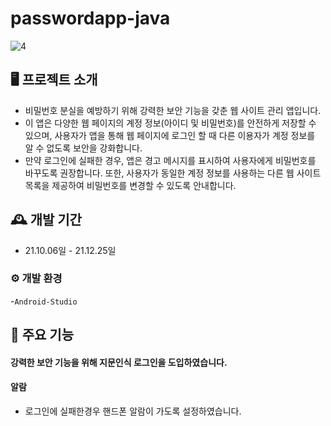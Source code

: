 # passwordapp-java
![4](https://user-images.githubusercontent.com/93701796/175298190-87f2f625-7abd-4067-9b0f-72f7ae7bcc8f.gif)

## 🖥️ 프로젝트 소개
- 비밀번호 분실을 예방하기 위해 강력한 보안 기능을 갖춘 웹 사이트 관리 앱입니다.
- 이 앱은 다양한 웹 페이지의 계정 정보(아이디 및 비밀번호)를 안전하게 저장할 수 있으며, 사용자가 앱을 통해 웹 페이지에 로그인 할 때 다른 이용자가 계정 정보를 알 수 없도록 보안을 강화합니다. 
- 만약 로그인에 실패한 경우, 앱은 경고 메시지를 표시하여 사용자에게 비밀번호를 바꾸도록 권장합니다. 또한, 사용자가 동일한 계정 정보를 사용하는 다른 웹 사이트 목록을 제공하여 비밀번호를 변경할 수 있도록 안내합니다.

## 🕰️ 개발 기간
* 21.10.06일 - 21.12.25일

### ⚙️ 개발 환경
-`Android-Studio`

## 📌 주요 기능
#### 강력한 보안 기능을 위해 지문인식 로그인을 도입하였습니다.
#### 알람
- 로그인에 실패한경우 핸드폰 알람이 가도록 설정하였습니다. 
